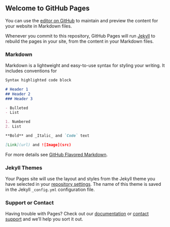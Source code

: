 ## Welcome to GitHub Pages

 You can use the [editor on GitHub](https://github.com/hoyol/gitwebsite/edit/master/index.md) to maintain and preview the content for your website in Markdown files.

 Whenever you commit to this repository, GitHub Pages will run [Jekyll](https://jekyllrb.com/) to rebuild the pages in your site, from the content in your Markdown files.

 ### Markdown

 Markdown is a lightweight and easy-to-use syntax for styling your writing. It includes conventions for

 ```markdown
 Syntax highlighted code block

 # Header 1
 ## Header 2
 ### Header 3

 - Bulleted
 - List

 1. Numbered
 2. List

 **Bold** and _Italic_ and `Code` text

 [Link](url) and ![Image](src)
 ```

 For more details see [GitHub Flavored Markdown](https://guides.github.com/features/mastering-markdown/).

 ### Jekyll Themes

 Your Pages site will use the layout and styles from the Jekyll theme you have selected in your [repository settings](https://github.com/hoyol/gitwebsite/settings). The name of this theme is saved in the Jekyll `_config.yml` configuration file.

 ### Support or Contact

 Having trouble with Pages? Check out our [documentation](https://help.github.com/categories/github-pages-basics/) or [contact support](https://github.com/contact) and we’ll help you sort it out.
